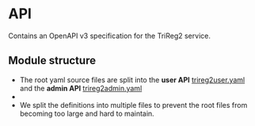 # API
Contains an OpenAPI v3 specification for the TriReg2 service.

## Module structure

* The root yaml source files are split into the **user API** [trireg2user.yaml](trireg2user.yaml) and the **admin API**  [trireg2admin.yaml](trireg2admin.yaml)
* 
* We split the definitions into multiple files to prevent the root files from becoming too large and hard to maintain.